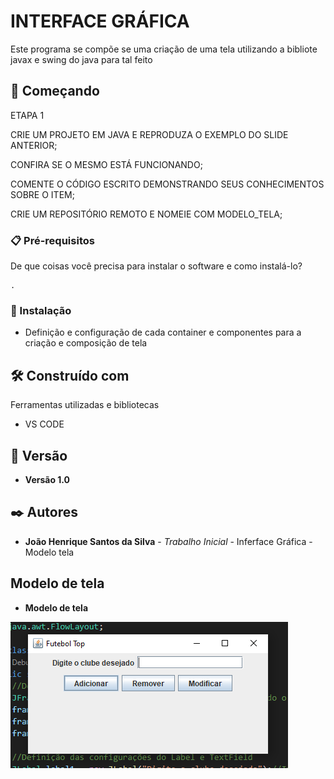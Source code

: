 # INTERFACE GRÁFICA

Este programa se compõe se uma criação de uma tela utilizando a bibliote javax e swing do java para tal feito
## 🚀 Começando

ETAPA 1

CRIE UM PROJETO EM JAVA E REPRODUZA O EXEMPLO DO SLIDE ANTERIOR;

CONFIRA SE O MESMO ESTÁ FUNCIONANDO;

COMENTE O CÓDIGO ESCRITO DEMONSTRANDO SEUS CONHECIMENTOS SOBRE O ITEM;

CRIE UM REPOSITÓRIO REMOTO E NOMEIE COM MODELO_TELA;
### 📋 Pré-requisitos

De que coisas você precisa para instalar o software e como instalá-lo?

```
.
```

### 🔧 Instalação

* Definição e configuração de cada container e componentes para a criação e composição de tela

## 🛠️ Construído com

Ferramentas utilizadas e bibliotecas

* VS CODE

## 📌 Versão

* **Versão 1.0** 

## ✒️ Autores

* **João Henrique Santos da Silva** - *Trabalho Inicial* - Inferface Gráfica - Modelo tela

## Modelo de tela
* **Modelo de tela**

![Modelo de tela](modeloTela/modelo_tela.PNG)